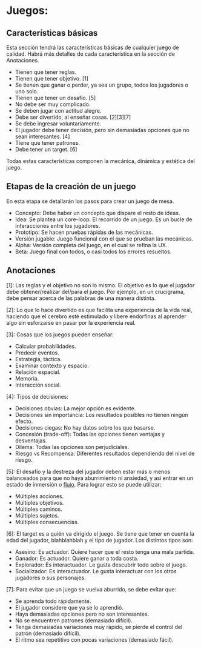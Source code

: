# Juegos:

## Características básicas
Esta sección tendrá las características básicas de cualquier juego de calidad.
Habrá más detalles de cada característica en la sección de Anotaciones.

* Tienen que tener reglas.
* Tienen que tener objetivo. [1]
* Se tienen que ganar o perder, ya sea un grupo, todos los jugadores o uno solo.
* Tienen que tener un desafío. [5]
* No debe ser muy complicado.
* Se deben jugar con actitud alegre.
* Debe ser divertido, al enseñar cosas. [2][3][7]
* Se debe ingresar voluntariamente.
* El jugador debe tener decisión, pero sin demasiadas opciones que no sean interesantes. [4]
* Tiene que tener patrones.
* Debe tener un target. [6]

Todas estas características componen la mecánica, dinámica y estética del juego.

## Etapas de la creación de un juego
En esta etapa se detallarán los pasos para crear un juego de mesa.

* Concepto: Debe haber un concepto que dispare el resto de ideas.
* Idea: Se plantea un core-loop. El recorrido de un juego. Es un bucle de interacciones entre los jugadores.
* Prototipo: Se hacen pruebas rápidas de las mecánicas.
* Versión jugable: Juego funcional con el que se prueban las mecánicas.
* Alpha: Versión completa del juego, en el cual se refina la UX.
* Beta: Juego final con todos, o casi todos los errores resueltos.

## Anotaciones
[1]: Las reglas y el objetivo no son lo mismo. El objetivo es lo que el jugador debe obtener/realizar del/para el juego. Por ejemplo, en un crucigrama, debe pensar acerca de las palabras de una manera distinta.

[2]: Lo que lo hace divertido es que facilita una experiencia de la vida real, haciendo que el cerebro esté estimulado y libere endorfinas al aprender algo sin esforzarse en pasar por la experiencia real.

[3]: Cosas que los juegos pueden enseñar:
* Calcular probabilidades.
* Predecir eventos.
* Estrategia, táctica.
* Examinar contexto y espacio.
* Relación espacial.
* Memoria.
* Interacción social.

[4]: Tipos de decisiones:
* Decisiones obvias: La mejor opción es evidente.
* Decisiones sin importancia: Los resultados posibles no tienen ningún efecto.
* Decisiones ciegas: No hay datos sobre los que basarse.
* Concesión (trade-off): Todas las opciones tienen ventajas y desventajas.
* Dilema: Todas las opciones son perjudiciales.
* Riesgo vs Recompensa: Diferentes resultados dependiendo del nivel de riesgo.

[5]: El desafío y la destreza del jugador deben estar más o menos balanceados para que no haya aburrimiento ni ansiedad, y así entrar en un estado de inmersión o [flujo](https://es.wikipedia.org/wiki/Flujo_(psicolog%C3%ADa)).
Para lograr esto se puede utilizar:
* Múltiples acciones.
* Múltiples objetivos.
* Múltiples caminos.
* Múltiples sujetos.
* Múltiples consecuencias.

[6]: El target es a quién va dirigido el juego. Se tiene que tener en cuenta la edad del jugador, blahblahblah y el tipo de jugador. Los distintos tipos son:
* Asesino: Es actuador. Quiere hacer que el resto tenga una mala partida.
* Ganador: Es actuador. Quiere ganar a toda costa.
* Explorador: Es interactuador. Le gusta descubrir todo sobre el juego.
* Socializador: Es interactuador. Le gusta interactuar con los otros jugadores o sus personajes.

[7]: Para evitar que un juego se vuelva aburrido, se debe evitar que:
* Se aprenda todo rápidamente.
* El jugador considere que ya se lo aprendió.
* Haya demasiadas opciones pero no son interesantes.
* No se encuentren patrones (demasiado difícil).
* Tenga demasiadas variaciones muy rápido, se pierde el control del patrón (demasiado difícil).
* El ritmo sea repetitivo con pocas variaciones (demasiado fácil).
